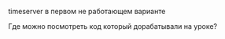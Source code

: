 
timeserver в первом не работающем варианте

Где можно посмотреть код который дорабатывали на уроке?